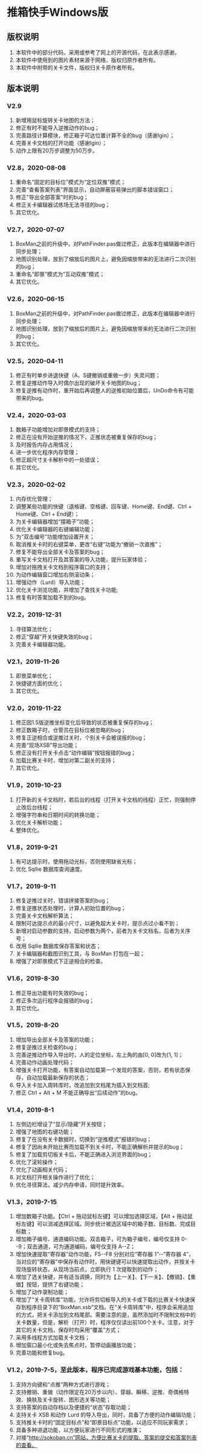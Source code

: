 # 推箱快手Windows版

## 版权说明

1. 本软件中的部分代码，采用或参考了网上的开源代码，在此表示感谢。
2. 本软件中使用到的图片素材来源于网络，版权归原作者所有。
3. 本软件中附带的关卡文件，版权归关卡原作者所有。

## 版本说明

### V2.9

1. 新增用鼠标旋转关卡地图的方法；
2. 修正有时不能导入逆推动作的bug；
3. 完善路径计算模块，修正箱子可达位置计算不全的bug（感谢Igin）；
4. 完善关卡文档的打开功能（感谢Igin）；
5. 动作上限有20万步调整为50万步。

### V2.8，2020-08-08

1. 重命名“固定的目标位”模式为“定位双推”模式；
2. 完善“查看答案列表”界面显示，自动屏蔽容易弹出的脚本错误窗口；
3. 修正"导出全部答案"时的bug；
4. 修正关卡编辑器试练场无法寻径的bug；
5. 其它优化。

### V2.7，2020-07-07

1. BoxMan之前的升级中，对PathFinder.pas做过修正，此版本在编辑器中进行同步处理；
2. 地图识别处理，放到了缩放后的图片上，避免因缩放带来的无法进行二次识别的bug；
3. 重命名“即景”模式为“互动双推”模式；
4. 其它优化。

### V2.6，2020-06-15

1. BoxMan之前的升级中，对PathFinder.pas做过修正，此版本在编辑器中进行同步处理；
2. 地图识别处理，放到了缩放后的图片上，避免因缩放带来的无法进行二次识别的bug；
3. 其它优化。

### V2.5，2020-04-11

1. 修正有时单步进退快键（A、S键撤销或重做一步）失灵问题；
2. 修复逆推动作导入时偶尔出现的破坏关卡地图的bug；
3. 修复逆推有动作时，重开始后再调整人的逆推初始位置后，UnDo命令有可能带来的bug。

### V2.4，2020-03-03

1. 数箱子功能增加对即景模式的支持；
2. 修正在没有开始逆推的情况下，正推状态被重复保存的bug；
3. 及时报告内存占用情况；
4. 进一步优化程序内存管理；
5. 修正超尺寸关卡解析中的一处错误；
6. 其它优化。

### V2.3，2020-02-02

1. 内存优化管理；
2. 调整某些功能的快键（退格键、空格键、回车键、Home键、End键、Ctrl + Home键、Ctrl + End键）；
3. 为关卡编辑器增加“摆箱子”功能；
4. 优化关卡编辑器的右键编辑功能；
5. 为“双击编号”功能增加设置开关；
6. 取消推关卡时的右键菜单，更改“右键”功能为“撤销一次直推”；
7. 修复不能导出全部关卡及答案的bug；
8. 重写关卡文档打开及其答案的导入功能，提升玩家体验；
9. 增加对拖拽关卡文档到程序窗口的支持；
10. 为动作编辑窗口增加右侧滚动条；
11. 增强动作（Lurd）导入功能；
12. 优化关卡浏览功能，并增加了查找关卡功能;
13. 修复有时答案加载不到的bug。

### V2.2，2019-12-31

1. 寻径算法优化；
2. 修正“穿越”开关快键失效的bug；
3. 完善关卡编辑器功能。

### V2.1，2019-11-26

1. 即景菜单优化；
2. 快捷键方面的优化；
3. 其它优化。

### V2.0，2019-11-22

1. 修正因1.5版逆推坐标变化后导致的状态被重复保存的bug；
2. 修正数箱子时，仓管员在目标位被忽略的bug；
3. 修复正逆相合或逆推过关时，个别关卡会被误报的bug；
4. 完善“现场XSB”导出功能；
5. 修正没有打开关卡点击“动作编辑”按钮报错的bug；
6. 加载比赛关卡时，增加对第二副关的支持；
7. 其它优化。

### V1.9，2019-10-23

1. 打开新的关卡文档时，若后台的线程（打开关卡文档的线程）正忙，则强制停止改后台线程；
2. 增强字符串和日期时间的转换功能；
3. 优化关卡解析功能；
4. 整体优化。

### V1.8，2019-9-21

1. 有可达提示时，使用拖动光标，否则使用缺省光标；
2. 优化 Sqllie 数据库查询速度。

### V1.7，2019-9-11

1. 修复逆推过关时，错误拼接答案的bug；
2. 修复逆推状态处理时，计算人初始位置的bug；
3. 完善关卡文档解析算法；
4. 限制可达提示点的最小尺寸，以避免超大关卡时，提示点过小看不到；
5. 新增对启动参数的支持，启动参数为两个，前者为关卡文档名，后者为关序号；
6. 改用 Sqllie 数据库保存答案和状态；
7. 关卡编辑器和截图识别工具，与 BoxMan 打包在一起；
8. 增强了对即景模式下正逆相合的检查。

### V1.6，2019-8-30

1. 修正导出功能有时失效的bug；
2. 修正多次运行程序会报错的bug；
3. 其它优化。

### V1.5，2019-8-20

1. 增加导出全部关卡及答案的功能；
2. 修复逆推过关检查的bug；
3. 完善逆推动作导入导出时，人的定位坐标，左上角的由[0, 0]改为[1, 1]；
4. 完善动作动画处理代码；
5. 增强关卡打开功能，有答案自动加载第一个发现的答案，否则，若有状态保存，自动加载最新保存的状态；
6. 导入关卡加入周转库时，改追加到文档尾为插入到文档首;
7. 修正 Ctrl + Alt + M 不能正确导出“后续动作”的bug。

### V1.4，2019-8-1

1. 左侧边栏增设了“显示/隐藏”开关按钮；
2. 增强了地图的右键功能；
3. 修复了在没有关卡数据时，切换到“逆推模式”报错的bug；
4. 修复了因尚未开始比赛而加载不到关卡时，不能正确解析并提示的bug；
5. 修复了加载剪切板关卡后，不能正确进入浏览界面的bug；
6. 优化了滚轮操作；
7. 优化了动画相关代码；
8. 对文档打开相关操作进行了优化；
9. 优化寻径算法，减少内存申请，同时提升效率。

### V1.3，2019-7-15

1. 增加数箱子功能。【Ctrl + 拖动鼠标左键】可以增加选择区域，【Alt + 拖动鼠标左键】可以消减选择区域。同步统计被选区域中的箱子数、目标数、完成目标数；
2. 增加箱子编号、通道编码功能。双击箱子，可为箱子编号，编号仅支持 0--9；双击通道，可为通道编码，编号仅支持 A--Z；
3. 增加快速提取“寄存器”动作功能，F5--F8 分别对应“寄存器 1”--“寄存器 4”，当对应的“寄存器”中保存有动作时，用快键键可以快速提取出动作，并按关卡现场旋转状态，从现场当前点，立即执行 1 次提取到的动作；
4. 增加了选关快键，并有适当调换，同时为【上一关】、【下一关】、【撤销】、【重做】按钮，提供了右键功能；
5. 增加了动作录制功能；
6. 增加了“关卡周转库”功能，允许将剪切板导入的关卡或下载的比赛关卡快速保存到程序目录下的“BoxMan.xsb”文档。在“关卡周转库”中，程序会采用追加的方式，把关卡添加到文档尾部。需要注意的是，虽然添加时不限制文档中的关卡数量，但是，解析（打开）时，程序仅仅读出前100个关卡。注意，对于其它的关卡文档，保存时均采用“覆盖”方式；
7. 采用多线程方式加载关卡文档；
8. 增加窗口最小化或失去焦点时，暂停动画播放功能；
9. 完善功能和修复bug。

### V1.2，2019-7-5，至此版本，程序已完成游戏基本功能，包括：

1. 支持方向键和“点推”两种方式进行游戏；
2. 支持撤销、重做（动作限定在20万步以内）、穿越、瞬移、逆推、奇偶格特效、换肤及关卡旋转、图形选关等功能；
3. 支持答案的自动存档以及便捷的“状态”存取功能；
4. 支持关卡 XSB 和动作 Lurd 的导入导出，同时，具备了方便的动作编辑功能；
5. 支持推关卡时的“固定目标点”和“即景目标点”功能，以适应不同玩家需求；
6. 具备多种进退功能，以方便玩家进行不同形式的推演；
7. 对接“http://sokoban.cn”网站，方便比赛关卡的提取、答案的提交和答案列表的查看。